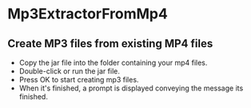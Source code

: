 # Mp3ExtractorFromMp4

## Create MP3 files from existing MP4 files

- Copy the jar file into the folder containing your mp4 files.
- Double-click or run the jar file.
- Press OK to start creating mp3 files.
- When it's finished, a prompt is displayed conveying the message its finished.
